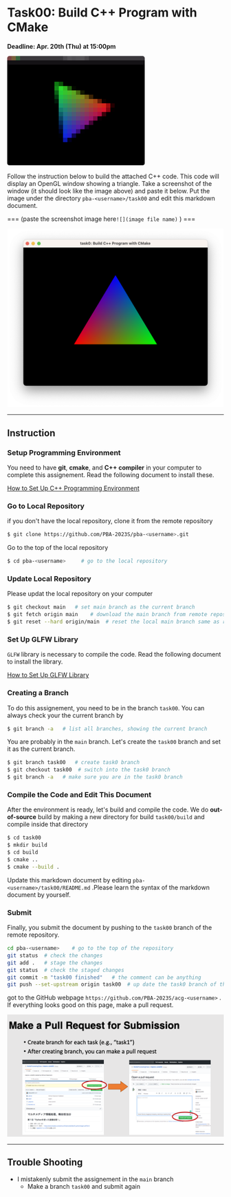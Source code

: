 # Task00: Build C++ Program with CMake

**Deadline: Apr. 20th (Thu) at 15:00pm**

![preview](preview.png)

Follow the instruction below to build the attached C++ code. This code will display an OpenGL window showing a triangle. Take a screenshot of the window (it should look like the image above) and paste it below. Put the image under the directory `pba-<username>/task00` and edit this markdown document.

=== (paste the screenshot image here`![](image file name)` ) ===

![triangle](triangle.png)

---

## Instruction

### Setup Programming Environment

You need to have **git**, **cmake**, and **C++ compiler** in your computer to complete this assignement. Read the following document to install these.

[How to Set Up C++ Programming Environment](../doc/setup_env.md)

### Go to Local Repository

if you don't have the local repository, clone it from the remote repository

```bash
$ git clone https://github.com/PBA-2023S/pba-<username>.git
```

Go to the top of the local repository

```bash
$ cd pba-<username>     # go to the local repository
```

### Update Local Repository

Please updat the local repository on your computer

```bash
$ git checkout main   # set main branch as the current branch
$ git fetch origin main    # download the main branch from remote repository
$ git reset --hard origin/main  # reset the local main branch same as remote repository
```

### Set Up GLFW Library

`GLFW` library is necessary to compile the code. Read the following document to install the library.

[How to Set Up GLFW Library](../doc/setup_glfw.md)

### Creating a Branch

To do this assignement, you need to be in the branch `task00`. You can always check your the current branch by

```bash
$ git branch -a   # list all branches, showing the current branch
```

You are probably in the `main` branch. Let's create the `task00` branch and set it as the current branch.

```bash
$ git branch task00   # create task0 branch
$ git checkout task00  # switch into the task0 branch
$ git branch -a   # make sure you are in the task0 branch
```

### Compile the Code and Edit This Document

After the environment is ready, let's build and compile the code. We do **out-of-source** build by making a new directory for build `task00/build` and compile inside that directory

```bash
$ cd task00
$ mkdir build
$ cd build
$ cmake ..
$ cmake --build .
```

Update this markdown document by editing `pba-<username>/task00/README.md` .Please learn the syntax of the markdown document by yourself.

### Submit

Finally, you submit the document by pushing to the `task00` branch of the remote repository.

```bash
cd pba-<username>    # go to the top of the repository
git status  # check the changes
git add .   # stage the changes
git status  # check the staged changes
git commit -m "task00 finished"   # the comment can be anything
git push --set-upstream origin task00  # up date the task0 branch of the remote repository
```

got to the GitHub webpage `https://github.com/PBA-2023S/acg-<username>` . If everything looks good on this page, make a pull request.

![](../doc/pullrequest.png)

---

## Trouble Shooting

- I mistakenly submit the assignement in the `main` branch
  - Make a branch `task00` and submit again
